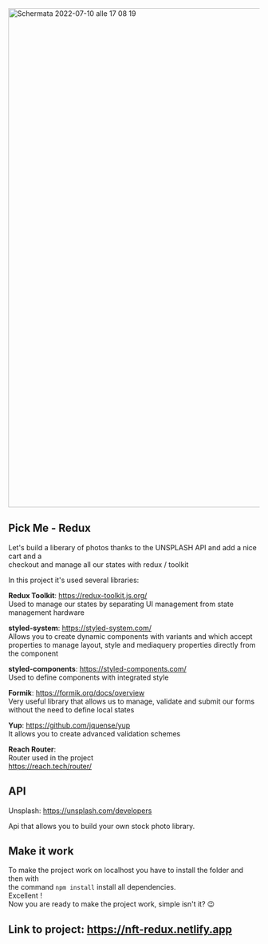 <img width="1000" alt="Schermata 2022-07-10 alle 17 08 19" src="https://user-images.githubusercontent.com/96723681/178150655-3078e271-daf1-4c03-a499-73492a4fa544.png">


## Pick Me - Redux

Let's build a liberary of photos thanks to the UNSPLASH API and add a nice cart and a  
checkout and manage all our states with redux / toolkit

In this project it's used several libraries:

__Redux Toolkit__: https://redux-toolkit.js.org/  
Used to manage our states by separating UI management from state management hardware

__styled-system__: https://styled-system.com/  
Allows you to create dynamic components with variants and which accept properties to manage layout, style and mediaquery properties directly from the component

__styled-components__: https://styled-components.com/  
Used to define components with integrated style

__Formik__: https://formik.org/docs/overview  
Very useful library that allows us to manage, validate and submit our forms without the need to define local states

__Yup__: https://github.com/jquense/yup  
It allows you to create advanced validation schemes

__Reach Router__:  
Router used in the project  
https://reach.tech/router/

## API

Unsplash: https://unsplash.com/developers

Api that allows you to build your own stock photo library.

## Make it work

To make the project work on localhost you have to install the folder and then with   
the command `npm install` install all dependencies.  
Excellent !  
Now you are ready to make the project work, simple isn't it? 😉

## Link to project: https://nft-redux.netlify.app
